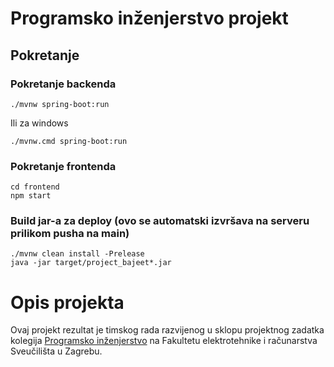 # Programsko inženjerstvo projekt

## Pokretanje

### Pokretanje backenda

```
./mvnw spring-boot:run
```

Ili za windows

```
./mvnw.cmd spring-boot:run
```

### Pokretanje frontenda

```
cd frontend
npm start
```

### Build jar-a za deploy (ovo se automatski izvršava na serveru prilikom pusha na main)

```
./mvnw clean install -Prelease
java -jar target/project_bajeet*.jar
```

# Opis projekta

Ovaj projekt rezultat je timskog rada razvijenog u sklopu projektnog zadatka kolegija [Programsko inženjerstvo](https://www.fer.unizg.hr/predmet/proinz) na Fakultetu elektrotehnike i računarstva Sveučilišta u Zagrebu.
